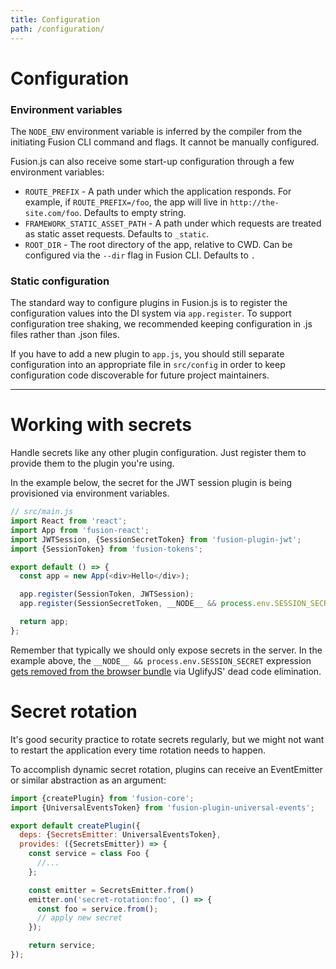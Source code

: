 ```yaml
---
title: Configuration
path: /configuration/
---
```


# Configuration

### Environment variables

The `NODE_ENV` environment variable is inferred by the compiler from the initiating Fusion CLI command and flags. It cannot be manually configured.

Fusion.js can also receive some start-up configuration through a few environment variables:

* `ROUTE_PREFIX` - A path under which the application responds. For example, if `ROUTE_PREFIX=/foo`, the app will live in `http://the-site.com/foo`. Defaults to empty string.
* `FRAMEWORK_STATIC_ASSET_PATH` - A path under which requests are treated as static asset requests. Defaults to `_static`.
* `ROOT_DIR` - The root directory of the app, relative to CWD. Can be configured via the `--dir` flag in Fusion CLI. Defaults to `.`

### Static configuration

The standard way to configure plugins in Fusion.js is to register the configuration values into the DI system via `app.register`. To support configuration tree shaking, we recommended keeping configuration in .js files rather than .json files.

If you have to add a new plugin to `app.js`, you should still separate configuration into an appropriate file in `src/config` in order to keep configuration code discoverable for future project maintainers.

---

# Working with secrets

Handle secrets like any other plugin configuration. Just register them to provide them to the plugin you're using.

In the example below, the secret for the JWT session plugin is being provisioned via environment variables.

```js
// src/main.js
import React from 'react';
import App from 'fusion-react';
import JWTSession, {SessionSecretToken} from 'fusion-plugin-jwt';
import {SessionToken} from 'fusion-tokens';

export default () => {
  const app = new App(<div>Hello</div>);

  app.register(SessionToken, JWTSession);
  app.register(SessionSecretToken, __NODE__ && process.env.SESSION_SECRET);

  return app;
};
```

Remember that typically we should only expose secrets in the server. In the example above, the `__NODE__ && process.env.SESSION_SECRET` expression [gets removed from the browser bundle](universal-rendering) via UglifyJS' dead code elimination.

# Secret rotation

It's good security practice to rotate secrets regularly, but we might not want to restart the application every time rotation needs to happen.

To accomplish dynamic secret rotation, plugins can receive an EventEmitter or similar abstraction as an argument:

```js
import {createPlugin} from 'fusion-core';
import {UniversalEventsToken} from 'fusion-plugin-universal-events';

export default createPlugin({
  deps: {SecretsEmitter: UniversalEventsToken},
  provides: ({SecretsEmitter}) => {
    const service = class Foo {
      //...
    };

    const emitter = SecretsEmitter.from()
    emitter.on('secret-rotation:foo', () => {
      const foo = service.from();
      // apply new secret
    });

    return service;
});
```
